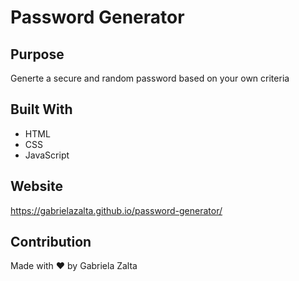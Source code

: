 # Password Generator 

## Purpose
Generte a secure and random password based on your own criteria

## Built With
* HTML
* CSS
* JavaScript

## Website
https://gabrielazalta.github.io/password-generator/


## Contribution
Made with ❤️ by Gabriela Zalta
